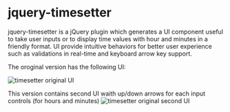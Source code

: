 # jquery-timesetter
jquery-timesetter is a jQuery plugin which generates a UI component useful to take user inputs or to display time values with hour and minutes in a friendly format. UI provide intuitive behaviors for better user experience such as validations in real-time and keyboard arrow key support. 

The oroginal version has the following UI:

![timesetter original UI](https://github.com/suharich/jquery-timesette/doc/images/timesetter-ver1.png)

This version contains second UI waith up/down arrows for each input controls (for hours and minutes)
![timesetter original second UI](https://github.com/suharich/jquery-timesette/doc/images/timesetter-ver2.png)
 
